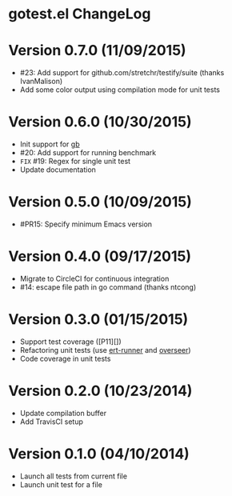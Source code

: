 # gotest.el ChangeLog


# Version 0.7.0 (11/09/2015)

- #23: Add support for github.com/stretchr/testify/suite (thanks IvanMalison)
- Add some color output using compilation mode for unit tests

# Version 0.6.0 (10/30/2015)

- Init support for [gb][]
- #20: Add support for running benchmark
- `FIX` #19: Regex for single unit test
- Update documentation

# Version 0.5.0 (10/09/2015)

- #PR15: Specify minimum Emacs version

# Version 0.4.0 (09/17/2015)

- Migrate to CircleCI for continuous integration
- #14: escape file path in go command (thanks ntcong)

# Version 0.3.0 (01/15/2015)

- Support test coverage ([P11][])
- Refactoring unit tests (use [ert-runner][] and [overseer][])
- Code coverage in unit tests

# Version 0.2.0 (10/23/2014)

- Update compilation buffer
- Add TravisCI setup

# Version 0.1.0 (04/10/2014)

- Launch all tests from current file
- Launch unit test for a file


[ert-runner]: https://github.com/rejeep/ert-runner.el
[overseer]: https://github.com/tonini/overseer.el

[gb]: http://getgb.io/
